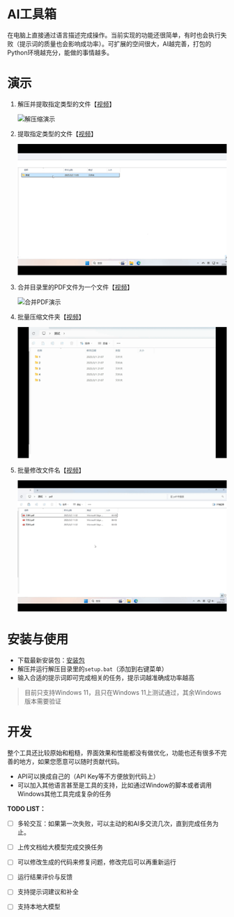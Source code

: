 # AI工具箱

在电脑上直接通过语言描述完成操作。当前实现的功能还很简单，有时也会执行失败（提示词的质量也会影响成功率）。可扩展的空间很大，AI越完善，打包的Python环境越充分，能做的事情越多。

# 演示

1. 解压并提取指定类型的文件【[视频](assets/unzip.mp4)】
   
   <img src="./assets/unzip.gif" alt="解压缩演示" style="width:500px;">

2. 提取指定类型的文件【[视频](assets/extract.mp4)】

   <img src="./assets/extract.gif" alt="提取指定类型的文件演示" style="width:500px;">

3. 合并目录里的PDF文件为一个文件【[视频](assets/pdf.mp4)】

   <img src="./assets/pdf.gif" alt="合并PDF演示" style="width:500px;">

4. 批量压缩文件夹【[视频](assets/zip.mp4)】

   <img src="./assets/zip.gif" alt="批量压缩文件夹演示" style="width:500px;">
   
5. 批量修改文件名【[视频](assets/rename.mp4)】
   
   <img src="./assets/rename.gif" alt="批量修改文件名演示" style="width:500px;">

# 安装与使用

- 下载最新安装包：[安装包](https://github.com/honeytidy/aitool/releases/latest)
- 解压并运行解压目录里的`setup.bat`（添加到右键菜单）
- 输入合适的提示词即可完成相关的任务，提示词越准确成功率越高

> 目前只支持Windows 11，且只在Windows 11上测试通过，其余Windows版本需要验证

# 开发

整个工具还比较原始和粗糙，界面效果和性能都没有做优化，功能也还有很多不完善的地方，如果您愿意可以随时贡献代码。

- API可以换成自己的（API Key等不方便放到代码上）
- 可以加入其他语言甚至是工具的支持，比如通过Window的脚本或者调用Windows其他工具完成复杂的任务

**TODO LIST：**

- [ ] 多轮交互：如果第一次失败，可以主动的和AI多交流几次，直到完成任务为止。
- [ ] 上传文档给大模型完成交换任务
- [ ] 可以修改生成的代码来修复问题，修改完后可以再重新运行
- [ ] 运行结果评价与反馈
- [ ] 支持提示词建议和补全
- [ ] 支持本地大模型

